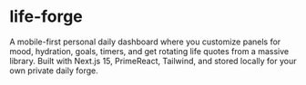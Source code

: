 # life-forge
A mobile-first personal daily dashboard where you customize panels for mood, hydration, goals, timers, and get rotating life quotes from a massive library. Built with Next.js 15, PrimeReact, Tailwind, and stored locally for your own private daily forge.
